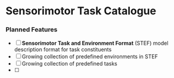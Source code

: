 # Sensorimotor Task Catalogue

### Planned Features

* [ ]  **Sensorimotor Task and Environment Format** (STEF) model description format for task constituents
* [ ]  Growing collection of predefined environments in STEF
* [ ]  Growing collection of predefined tasks
* [ ]
